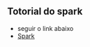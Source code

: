 ## Totorial do spark
* seguir o link abaixo
* <a href="https://amunategui.github.io/sparkr/">Spark</a>